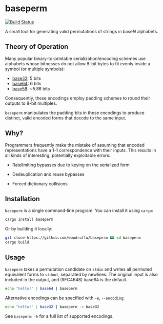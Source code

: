 baseperm
========

[![Build Status](https://img.shields.io/github/workflow/status/woodruffw/baseperm/CI/master)](https://github.com/woodruffw/baseperm/actions?query=workflow%3ACI)

A small tool for generating valid permutations of strings in base*N* alphabets.

## Theory of Operation

Many popular binary-to-printable serialization/encoding schemes use
alphabets whose bitnesses do not allow 8-bit bytes to fit evenly inside a symbol
(or multiple symbols):

* [base32](https://en.wikipedia.org/wiki/Base32): 5 bits
* [base64](https://en.wikipedia.org/wiki/Base64): 6 bits
* [base58](https://en.wikipedia.org/wiki/Base58): \~5.86 bits

Consequently, these encodings employ padding schemes to round their outputs to 8-bit multiples.

`baseperm` manipulates the padding bits in these encodings to produce distinct, valid encoded
forms that decode to the same input.

## Why?

Programmers frequently make the mistake of assuming that encoded representations have a 1-1
correspondence with their inputs. This results in all kinds of interesting, potentially exploitable
errors:

* Ratelimiting bypasses due to keying on the serialized form

* Dedeuplication and reuse bypasses

* Forced dictionary collisions

## Installation

`baseperm` is a single command-line program. You can install it using `cargo`:

```bash
cargo install baseperm
```

Or by building it locally:

```bash
git clone https://github.com/woodruffw/baseperm && cd baseperm
cargo build
```

## Usage

`baseperm` takes a permutation candidate on `stdin` and writes all permuted equivalent forms
to `stdout`, separated by newlines. The original input is also included in the output, and (RFC4648)
base64 is the default.

```bash
echo "hello!" | base64 | baseperm
```

Alternative encodings can be specified with `-e`, `--encoding`:

```bash
echo "hello!" | base32 | baseperm -e base32
```

See `baseperm -h` for a full list of supported encodings.
